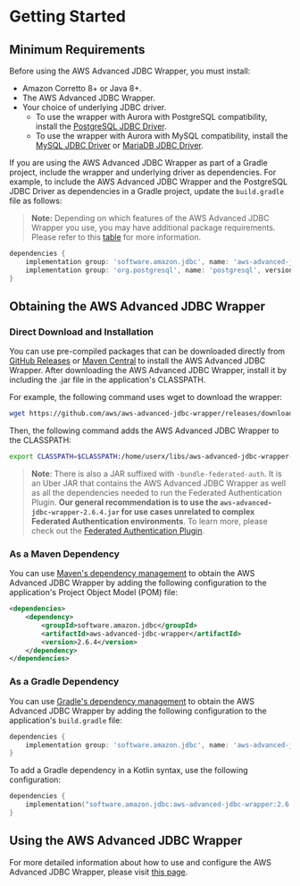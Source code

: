 # Getting Started

## Minimum Requirements

Before using the AWS Advanced JDBC Wrapper, you must install:

- Amazon Corretto 8+ or Java 8+.
- The AWS Advanced JDBC Wrapper.
- Your choice of underlying JDBC driver. 
  - To use the wrapper with Aurora with PostgreSQL compatibility, install the [PostgreSQL JDBC Driver](https://github.com/pgjdbc/pgjdbc).
  - To use the wrapper with Aurora with MySQL compatibility, install the [MySQL JDBC Driver](https://github.com/mysql/mysql-connector-j) or [MariaDB JDBC Driver](https://github.com/mariadb-corporation/mariadb-connector-j).

If you are using the AWS Advanced JDBC Wrapper as part of a Gradle project, include the wrapper and underlying driver as dependencies.  For example, to include the AWS Advanced JDBC Wrapper and the PostgreSQL JDBC Driver as dependencies in a Gradle project, update the ```build.gradle``` file as follows:

> **Note:** Depending on which features of the AWS Advanced JDBC Wrapper you use, you may have additional package requirements. Please refer to this [table](https://github.com/aws/aws-advanced-jdbc-wrapper/blob/main/docs/using-the-jdbc-driver/UsingTheJdbcDriver.md#list-of-available-plugins) for more information.

```gradle
dependencies {
    implementation group: 'software.amazon.jdbc', name: 'aws-advanced-jdbc-wrapper', version: '2.6.4'
    implementation group: 'org.postgresql', name: 'postgresql', version: '42.5.0'
}
```

## Obtaining the AWS Advanced JDBC Wrapper

### Direct Download and Installation

You can use pre-compiled packages that can be downloaded directly from [GitHub Releases](https://github.com/aws/aws-advanced-jdbc-wrapper/releases) or [Maven Central](https://central.sonatype.com/artifact/software.amazon.jdbc/aws-advanced-jdbc-wrapper) to install the AWS Advanced JDBC Wrapper. After downloading the AWS Advanced JDBC Wrapper, install it by including the .jar file in the application's CLASSPATH.

For example, the following command uses wget to download the wrapper:

```bash
wget https://github.com/aws/aws-advanced-jdbc-wrapper/releases/download/2.6.4/aws-advanced-jdbc-wrapper-2.6.4.jar
```

Then, the following command adds the AWS Advanced JDBC Wrapper to the CLASSPATH:

```bash
export CLASSPATH=$CLASSPATH:/home/userx/libs/aws-advanced-jdbc-wrapper-2.6.4.jar
```

> **Note**: There is also a JAR suffixed with `-bundle-federated-auth`. It is an Uber JAR that contains the AWS Advanced JDBC Wrapper as well as all the dependencies needed to run the Federated Authentication Plugin. **Our general recommendation is to use the `aws-advanced-jdbc-wrapper-2.6.4.jar` for use cases unrelated to complex Federated Authentication environments**. To learn more, please check out the [Federated Authentication Plugin](./using-the-jdbc-driver/using-plugins/UsingTheFederatedAuthPlugin.md#bundled-uber-jar). 

### As a Maven Dependency

You can use [Maven's dependency management](https://central.sonatype.com/artifact/software.amazon.jdbc/aws-advanced-jdbc-wrapper) to obtain the AWS Advanced JDBC Wrapper by adding the following configuration to the application's Project Object Model (POM) file:

```xml
<dependencies>
    <dependency>
        <groupId>software.amazon.jdbc</groupId>
        <artifactId>aws-advanced-jdbc-wrapper</artifactId>
        <version>2.6.4</version>
    </dependency>
</dependencies>
```

### As a Gradle Dependency

You can use [Gradle's dependency management](https://central.sonatype.com/artifact/software.amazon.jdbc/aws-advanced-jdbc-wrapper) to obtain the AWS Advanced JDBC Wrapper by adding the following configuration to the application's ```build.gradle``` file:

```gradle
dependencies {
    implementation group: 'software.amazon.jdbc', name: 'aws-advanced-jdbc-wrapper', version: '2.6.4'
}
```

To add a Gradle dependency in a Kotlin syntax, use the following configuration:

```kotlin
dependencies {
    implementation("software.amazon.jdbc:aws-advanced-jdbc-wrapper:2.6.4")
}
```

## Using the AWS Advanced JDBC Wrapper

For more detailed information about how to use and configure the AWS Advanced JDBC Wrapper, please visit [this page](using-the-jdbc-driver/UsingTheJdbcDriver.md).
